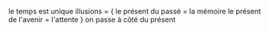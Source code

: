 le temps est unique
illusions = {
	le présent du passé = la mémoire
	le présent de l'avenir = l'attente
}
on passe à côté du présent
